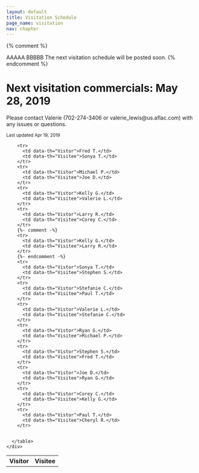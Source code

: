 ```yaml
---
layout: default
title: Visitation Schedule
page_name: visitation
nav: chapter
---
```

{% comment %}
  <tr>
    <td data-th="Vistor">AAAAA</td>
    <td data-th="Visitee">BBBBB</td>
  </tr>
  
  <tr>
    <td colspan="2">The next visitation schedule will be posted soon.</td>
  </tr>
{% endcomment %}

<div class="container margin-b-30">
  <div class="wide_banner">
    <h1>Next visitation commercials: May 28, 2019</h1>
</div>
  <div class="row">
    <div class="col-md-6 col-md-offset-3">
      <p>Please contact Valerie (702-274-3406 or valerie_lewis@us.aflac.com) with any issues or questions. </p>
      <small>Last updated Apr 19, 2019</small>
      <table class="rwd-table">
        <tr>
          <th>Visitor</th>
          <th>Visitee</th>
        </tr>
        
        <tr>
          <td data-th="Vistor">Fred T.</td>
          <td data-th="Visitee">Sonya T.</td>
        </tr>
        <tr>
          <td data-th="Vistor">Michael P.</td>
          <td data-th="Visitee">Joe D.</td>
        </tr>
        <tr>
          <td data-th="Vistor">Kelly G.</td>
          <td data-th="Visitee">Valerie L.</td>
        </tr>
        <tr>
          <td data-th="Vistor">Larry R.</td>
          <td data-th="Visitee">Corey C.</td>
        </tr>
        {%- comment -%}
        <tr>
          <td data-th="Vistor">Kelly G.</td>
          <td data-th="Visitee">Larry R.</td>
        </tr>
        {%- endcomment -%}
        <tr>
          <td data-th="Vistor">Sonya T.</td>
          <td data-th="Visitee">Stephen S.</td>
        </tr>
        <tr>
          <td data-th="Vistor">Stefanie C.</td>
          <td data-th="Visitee">Paul T.</td>
        </tr>
        <tr>
          <td data-th="Vistor">Valerie L.</td>
          <td data-th="Visitee">Stefanie C.</td>
        </tr>
        <tr>
          <td data-th="Vistor">Ryan G.</td>
          <td data-th="Visitee">Michael P.</td>
        </tr>
        <tr>
          <td data-th="Vistor">Stephen S.</td>
          <td data-th="Visitee">Fred T.</td>
        </tr>
        <tr>
          <td data-th="Vistor">Joe D.</td>
          <td data-th="Visitee">Ryan G.</td>
        </tr>
        <tr>
          <td data-th="Vistor">Corey C.</td>
          <td data-th="Visitee">Kelly G.</td>
        </tr>
        <tr>
          <td data-th="Vistor">Paul T.</td>
          <td data-th="Visitee">Cheryl R.</td>
        </tr>

        
      </table>
    </div>
  </div>
</div>